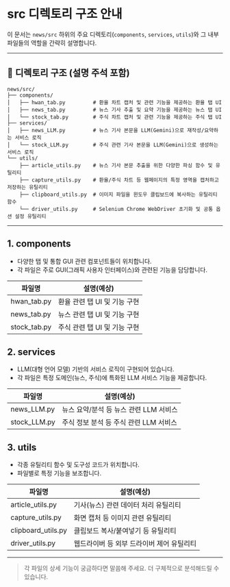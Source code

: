 # src 디렉토리 구조 안내

이 문서는 `news/src` 하위의 주요 디렉토리(`components`, `services`, `utils`)와 그 내부 파일들의 역할을 간략히 설명합니다.

---

## 📁 디렉토리 구조 (설명 주석 포함)

```
news/src/
├── components/
│   ├── hwan_tab.py         # 환율 차트 캡처 및 관련 기능을 제공하는 환율 탭 UI
│   ├── news_tab.py         # 뉴스 기사 추출 및 요약 기능을 제공하는 뉴스 탭 UI
│   └── stock_tab.py        # 주식 차트 캡처 및 관련 기능을 제공하는 주식 탭 UI
├── services/
│   ├── news_LLM.py         # 뉴스 기사 본문을 LLM(Gemini)으로 재작성/요약하는 서비스 로직
│   └── stock_LLM.py        # 주식 관련 기사 본문을 LLM(Gemini)으로 생성하는 서비스 로직
└── utils/
    ├── article_utils.py    # 뉴스 기사 본문 추출을 위한 다양한 파싱 함수 및 유틸리티
    ├── capture_utils.py    # 환율/주식 차트 등 웹페이지의 특정 영역을 캡처하고 저장하는 유틸리티
    ├── clipboard_utils.py  # 이미지 파일을 윈도우 클립보드에 복사하는 유틸리티 함수
    └── driver_utils.py     # Selenium Chrome WebDriver 초기화 및 공통 옵션 설정 유틸리티
```

---

## 1. components

- 다양한 탭 및 통합 GUI 관련 컴포넌트들이 위치합니다.
- 각 파일은 주로 GUI(그래픽 사용자 인터페이스)와 관련된 기능을 담당합니다.

| 파일명           | 설명(예상)                                 |
|------------------|----------------------------------------|
| hwan_tab.py      | 환율 관련 탭 UI 및 기능 구현                |
| news_tab.py      | 뉴스 관련 탭 UI 및 기능 구현                |
| stock_tab.py     | 주식 관련 탭 UI 및 기능 구현                |

## 2. services

- LLM(대형 언어 모델) 기반의 서비스 로직이 구현되어 있습니다.
- 각 파일은 특정 도메인(뉴스, 주식)에 특화된 LLM 서비스 기능을 제공합니다.

| 파일명           | 설명(예상)                                 |
|------------------|----------------------------------------|
| news_LLM.py      | 뉴스 요약/분석 등 뉴스 관련 LLM 서비스      |
| stock_LLM.py     | 주식 정보 분석 등 주식 관련 LLM 서비스      |

## 3. utils

- 각종 유틸리티 함수 및 도구성 코드가 위치합니다.
- 파일별로 특정 기능을 보조합니다.

| 파일명               | 설명(예상)                                 |
|----------------------|----------------------------------------|
| article_utils.py     | 기사(뉴스) 관련 데이터 처리 유틸리티         |
| capture_utils.py     | 화면 캡처 등 이미지 관련 유틸리티           |
| clipboard_utils.py   | 클립보드 복사/붙여넣기 등 유틸리티          |
| driver_utils.py      | 웹드라이버 등 외부 드라이버 제어 유틸리티    |

---

> 각 파일의 상세 기능이 궁금하다면 말씀해 주세요. 더 구체적으로 분석해드릴 수 있습니다. 
